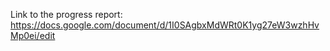 Link to the progress report: https://docs.google.com/document/d/1I0SAgbxMdWRt0K1yg27eW3wzhHvMp0ei/edit
